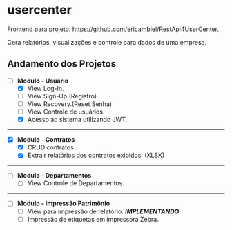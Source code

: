 # usercenter
Frontend para projeto: https://github.com/ericambiel/RestApi4UserCenter.

Gera relatórios, visualizações e controle para dados de uma empresa.

**Andamento dos Projetos**
---

- [ ] **Modulo - Usuário**
   - [x] View Log-In.
   - [ ] View Sign-Up.(Registro)
   - [ ] View Recovery.(Reset Senha)
   - [ ] View Controle de usuários.
   - [x] Acesso ao sistema utilizando JWT. 
   
---

- [x] **Modulo - Contratos**
  - [x] CRUD contratos.
  - [x] Extrair relatórios dos contratos exibidos. (XLSX)

---

- [ ] **Modulo - Departamentos**
   - [ ] View Controle de Departamentos.
   
---

- [ ] **Modulo - Impressão Patrimônio**
   - [ ] View para impressão de relatório. ***IMPLEMENTANDO***
   - [ ] Impressão de etiquetas em impressora Zebra.
